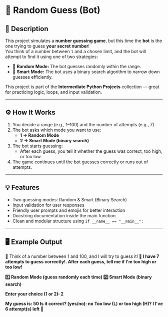 # 🤖 Random Guess (Bot)

## 📝 Description
This project simulates a **number guessing game**, but this time the **bot** is the one trying to guess **your secret number**!  
You think of a number between `1` and a chosen limit, and the bot will attempt to find it using one of two strategies:
- 🎲 **Random Mode:** The bot guesses randomly within the range.
- 🧠 **Smart Mode:** The bot uses a binary search algorithm to narrow down guesses efficiently.

This project is part of the **Intermediate Python Projects** collection — great for practicing logic, loops, and input validation.

---

## ⚙️ How It Works
1. You decide a range (e.g., 1–100) and the number of attempts (e.g., 7).
2. The bot asks which mode you want to use:
   - **1 → Random Mode**
   - **2 → Smart Mode (binary search)**
3. The bot starts guessing:
   - After each guess, you tell it whether the guess was correct, too high, or too low.
4. The game continues until the bot guesses correctly or runs out of attempts.

---

## 💡 Features
- Two guessing modes: Random & Smart (Binary Search)
- Input validation for user responses
- Friendly user prompts and emojis for better interaction
- Docstring documentation inside the main function
- Clean and modular structure using `if __name__ == "__main__":`

---

## 🖥️ Example Output
🎯 Think of a number between 1 and 100, and I will try to guess it!<b>
🤖 I have 7 attempts to guess correctly!. After each guess, tell me if I'm too high or too low!

1️⃣ Random Mode (guess randomly each time)<b>
2️⃣ Smart Mode (binary search)

Enter your choice (1 or 2): 2

My guess is: 50
Is it correct? (yes/no): no
Too low (L) or too high (H)? l
I've 6 attempt(s) left 🤔
